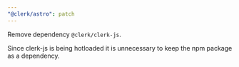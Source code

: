 ```yaml
---
"@clerk/astro": patch
---
```


Remove dependency `@clerk/clerk-js`.

Since clerk-js is being hotloaded it is unnecessary to keep the npm package as a dependency.

